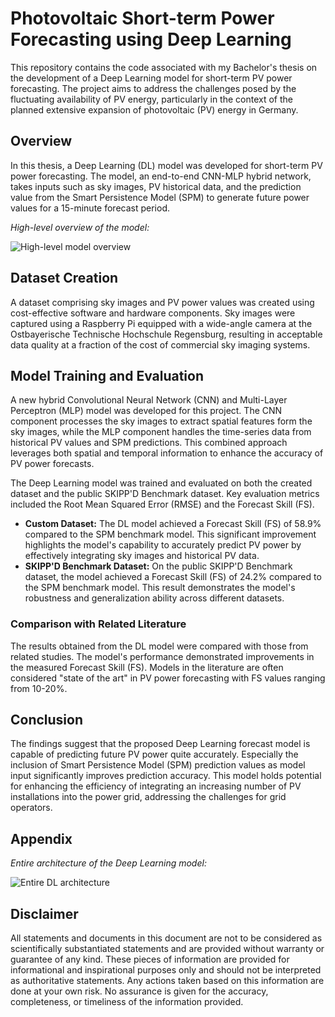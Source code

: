 # Photovoltaic Short-term Power Forecasting using Deep Learning

This repository contains the code associated with my Bachelor's thesis on the development of a Deep Learning model for short-term PV power forecasting. The project aims to address the challenges posed by the fluctuating availability of PV energy, particularly in the context of the planned extensive expansion of photovoltaic (PV) energy in Germany.

## Overview
In this thesis, a Deep Learning (DL) model was developed for short-term PV power forecasting. The model, an end-to-end CNN-MLP hybrid network, takes inputs such as sky images, PV historical data, and the prediction value from the Smart Persistence Model (SPM) to generate future power values for a 15-minute forecast period.

*High-level overview of the model:*

![High-level model overview](/assets/images/high_level_model.png)

## Dataset Creation
A dataset comprising sky images and PV power values was created using cost-effective software and hardware components. Sky images were captured using a Raspberry Pi equipped with a wide-angle camera at the Ostbayerische Technische Hochschule Regensburg, resulting in acceptable data quality at a fraction of the cost of commercial sky imaging systems.

## Model Training and Evaluation
A new hybrid Convolutional Neural Network (CNN) and Multi-Layer Perceptron (MLP) model was developed for this project. The CNN component processes the sky images to extract spatial features form the sky images, while the MLP component handles the time-series data from historical PV values and SPM predictions. This combined approach leverages both spatial and temporal information to enhance the accuracy of PV power forecasts.

The Deep Learning model was trained and evaluated on both the created dataset and the public SKIPP'D Benchmark dataset. Key evaluation metrics included the Root Mean Squared Error (RMSE) and the Forecast Skill (FS).

- **Custom Dataset:** The DL model achieved a Forecast Skill (FS) of 58.9% compared to the SPM benchmark model. This significant improvement highlights the model's capability to accurately predict PV power by effectively integrating sky images and historical PV data.
- **SKIPP'D Benchmark Dataset:** On the public SKIPP'D Benchmark dataset, the model achieved a Forecast Skill (FS) of 24.2% compared to the SPM benchmark model. This result demonstrates the model's robustness and generalization ability across different datasets.

### Comparison with Related Literature
The results obtained from the DL model were compared with those from related studies. The model's performance demonstrated improvements in the measured Forecast Skill (FS). Models in the literature are often considered "state of the art" in PV power forecasting with FS values ranging from 10-20%.

## Conclusion
The findings suggest that the proposed Deep Learning forecast model is capable of predicting future PV power quite accurately. Especially the inclusion of Smart Persistence Model (SPM) prediction values as model input significantly improves prediction accuracy. This model holds potential for enhancing the efficiency of integrating an increasing number of PV installations into the power grid, addressing the challenges for grid operators.

## Appendix

*Entire architecture of the Deep Learning model:*

![Entire DL architecture](/assets/images/model_plot.png)

## Disclaimer

All statements and documents in this document are not to be considered as scientifically substantiated statements and are provided without warranty or guarantee of any kind. These pieces of information are provided for informational and inspirational purposes only and should not be interpreted as authoritative statements. Any actions taken based on this information are done at your own risk. No assurance is given for the accuracy, completeness, or timeliness of the information provided.
